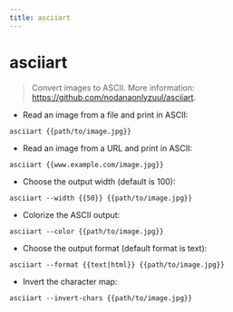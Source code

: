 ```yaml
---
title: asciiart
---
```

# asciiart

> Convert images to ASCII.
> More information: <https://github.com/nodanaonlyzuul/asciiart>.

- Read an image from a file and print in ASCII:

`asciiart {{path/to/image.jpg}}`

- Read an image from a URL and print in ASCII:

`asciiart {{www.example.com/image.jpg}}`

- Choose the output width (default is 100):

`asciiart --width {{50}} {{path/to/image.jpg}}`

- Colorize the ASCII output:

`asciiart --color {{path/to/image.jpg}}`

- Choose the output format (default format is text):

`asciiart --format {{text|html}} {{path/to/image.jpg}}`

- Invert the character map:

`asciiart --invert-chars {{path/to/image.jpg}}`
